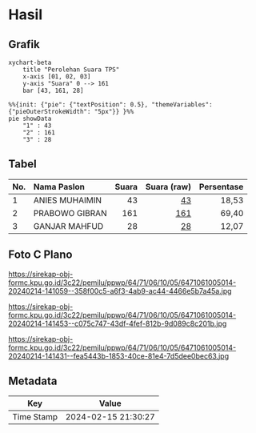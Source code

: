 # Hasil

## Grafik

```mermaid
xychart-beta
    title "Perolehan Suara TPS"
    x-axis [01, 02, 03]
    y-axis "Suara" 0 --> 161
    bar [43, 161, 28]
```

```mermaid
%%{init: {"pie": {"textPosition": 0.5}, "themeVariables": {"pieOuterStrokeWidth": "5px"}} }%%
pie showData
    "1" : 43
    "2" : 161
    "3" : 28
```

## Tabel

| No. | Nama Paslon    | Suara | Suara (raw) | Persentase |
|:--- |:-------------- | -----:| -----------:| ----------:|
| 1   | ANIES MUHAIMIN | 43    | [43][p-1]   | 18,53      |
| 2   | PRABOWO GIBRAN | 161   | [161][p-2]  | 69,40      |
| 3   | GANJAR MAHFUD  | 28    | [28][p-3]   | 12,07      |


[p-1]: https://github.com/gigit-pemilu/pemilu-2024-64-kalimantan-timur/blob/main/pilpres/hitung-suara/sub/64-kalimantan-timur/sub/71-kota-balikpapan/sub/06-balikpapan-kota/sub/1005-damai/sub/014-tps/sub/paslon-1.txt
[p-2]: https://github.com/gigit-pemilu/pemilu-2024-64-kalimantan-timur/blob/main/pilpres/hitung-suara/sub/64-kalimantan-timur/sub/71-kota-balikpapan/sub/06-balikpapan-kota/sub/1005-damai/sub/014-tps/sub/paslon-2.txt
[p-3]: https://github.com/gigit-pemilu/pemilu-2024-64-kalimantan-timur/blob/main/pilpres/hitung-suara/sub/64-kalimantan-timur/sub/71-kota-balikpapan/sub/06-balikpapan-kota/sub/1005-damai/sub/014-tps/sub/paslon-3.txt

## Foto C Plano

https://sirekap-obj-formc.kpu.go.id/3c22/pemilu/ppwp/64/71/06/10/05/6471061005014-20240214-141059--358f00c5-a6f3-4ab9-ac44-4466e5b7a45a.jpg

https://sirekap-obj-formc.kpu.go.id/3c22/pemilu/ppwp/64/71/06/10/05/6471061005014-20240214-141453--c075c747-43df-4fef-812b-9d089c8c201b.jpg

https://sirekap-obj-formc.kpu.go.id/3c22/pemilu/ppwp/64/71/06/10/05/6471061005014-20240214-141431--fea5443b-1853-40ce-81e4-7d5dee0bec63.jpg


## Metadata

| Key        | Value               |
| ---------- | ------------------- |
| Time Stamp | 2024-02-15 21:30:27 |



